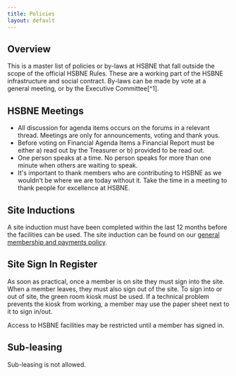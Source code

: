 ```yaml
---
title: Policies
layout: default
---
```


## Overview
This is a master list of policies or by-laws at HSBNE that fall outside the scope of the official HSBNE Rules. These are a working part of the HSBNE infrastructure and social contract. By-laws can be made by vote at a general meeting, or by the Executive Committee[^1].

## HSBNE Meetings
 - All discussion for agenda items occurs on the forums in a relevant thread. Meetings are only for announcements, voting and thank yous.
 - Before voting on Financial Agenda Items a Financial Report must be either a) read out by the Treasurer or b) provided to be read out.
 - One person speaks at a time. No person speaks for more than one minute when others are waiting to speak.
 - It's important to thank members who are contributing to HSBNE as we wouldn't be where we are today without it. Take the time in a meeting to thank people for excellence at HSBNE.

## Site Inductions
A site induction must have been completed within the last 12 months before the facilities can be used. The site induction can be found on our [general membership and payments policy](./membership).
 
## Site Sign In Register
As soon as practical, once a member is on site they must sign into the site. When a member leaves, they must also sign out of the site. To sign into or out of site, the green room kiosk must be used. If a technical problem prevents the kiosk from working, a member may use the paper sheet next to it to sign in/out.

Access to HSBNE facilities may be restricted until a member has signed in.

## Sub-leasing
Sub-leasing is not allowed.
